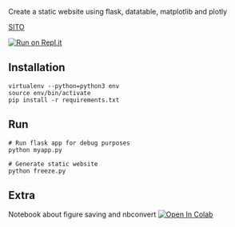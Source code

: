 Create a static website using flask, datatable, matplotlib and plotly

[SITO](https://visiont3lab.github.io/flask-static-website/)

[![Run on Repl.it](https://repl.it/badge/github/AD1529/flask-static-website)](https://repl.it/github/AD1529/flask-static-website)
## Installation

```
virtualenv --python=python3 env
source env/bin/activate
pip install -r requirements.txt
```

## Run 

```
# Run flask app for debug purposes
python myapp.py
```

```
# Generate static website
python freeze.py
```
## Extra 
Notebook about figure saving and nbconvert
<a href="https://colab.research.google.com/github/visiont3lab/flask-static-website/blob/master/save-notebook.ipynb" target="_parent"><img src="https://colab.research.google.com/assets/colab-badge.svg" alt="Open In Colab"/></a>
